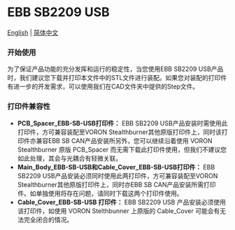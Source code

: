 # EBB SB2209 USB

[English](README.md "change to English langue") | [简体中文](README_ZH.md "change to chinese langue")

### 开始使用
为了保证产品功能的充分发挥和运行的稳定性，当您使用EBB SB2209 USB产品时，我们建议您下载并打印本文件中的STL文件进行装配。如果您对装配的打印件有进一步的开发需求，可以使用我们在CAD文件夹中提供的Step文件。
### 打印件兼容性
* **PCB_Spacer_EBB-SB-USB打印件：** EBB SB2209 USB产品安装时需使用此打印件，方可兼容装配至VORON Stealthburner其他原版打印件上，同时该打印件亦兼容EBB SB CAN产品安装所另外，您可以继续沿着使用 VORON Stealthburner 原版 PCB_Spacer 而无需下载此打印件使用，但我们不建议您如此处理，其会与光耦合有轻微关联。
* **Main_Body_EBB-SB-USB和Cable_Cover_EBB-SB-USB打印件：** EBB SB2209 USB产品安装必须同时使用此两打印件，方可兼容装配至VORON Stealthburner其他原版打印件上，同时亦EBB SB CAN产品安装所需打印件。如单独使用将存在问题，请同时下载这两个打印件使用。
* **Cable_Cover_EBB-SB-USB 打印件：** EBB SB2209 USB 产品安装必须使用该打印件，如使用 VORON Stelthbunner 上原版的 Cable_Cover 可能会有无法完全闭合的情况。